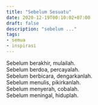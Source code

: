 ```yaml
---
title: "Sebelum Sesuatu"
date: 2020-12-19T00:10:02+07:00
draft: false
description: "sebelum ..."
tags: 
- semua
- inspirasi
---
```


Sebelum berakhir, mulailah.  
Sebelum berdoa, percayalah.  
Sebelum berbicara, dengarkanlah.  
Sebelum menulis, pikirkanlah.  
Sebelum menyerah, cobalah.  
Sebelum meningal, hiduplah.
